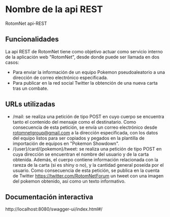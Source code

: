 # Nombre de la api REST
RotomNet api-REST

## Funcionalidades
La api REST de RotomNet tiene como objetivo actuar como servicio interno de la aplicación web "RotomNet", desde donde puede ser llamada en dos casos:
* Para enviar la información de un equipo Pokemon pseudoaleatorio a una dirección de correo electrónico especificada.
* Para publicar en la red social Twitter la obtención de una nueva carta tras un combate.

## URLs utilizadas
* /mail: se realiza una petición de tipo POST en cuyo cuerpo se encuentra tanto el contenido del mensaje como el destinatario. Como consecuencia de esta petición, se envía un correo electrónico desde rotomnetgroup@gmail.com a la dirección especificada, con los datos del equipo listos para ser copiados y pegados en la plantilla de importación de equipos en "Pokemon Showdown".
* /{user}/card/{pokemon}/tweet: se realiza una petición de tipo POST en cuya dirección se encuentran el nombre del usuario y de la carta obtenida. Además, el cuerpo contiene información relacionada con la rareza de la carta (si es shiny o no), y la cantidad general poseída por el usuario. Como consecuencia de esta petición, se publica en la cuenta de Twitter https://twitter.com/RotomNetForum un tweet con una imagen del pokemon obtenido, así como un texto informativo.

## Documentación interactiva
http://localhost:8080/swagger-ui/index.html#/
